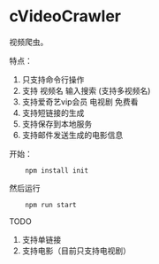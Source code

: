 # cVideoCrawler
视频爬虫。

特点：
1. 只支持命令行操作 
2. 支持 视频名 输入搜索 (支持多视频名)
3. 支持爱奇艺vip会员 电视剧 免费看
4. 支持短链接的生成
5. 支持保存到本地服务
6. 支持邮件发送生成的电影信息


开始：
```
    npm install init
```
然后运行
```
    npm run start
```

TODO
1. 支持单链接
2. 支持电影（目前只支持电视剧）






